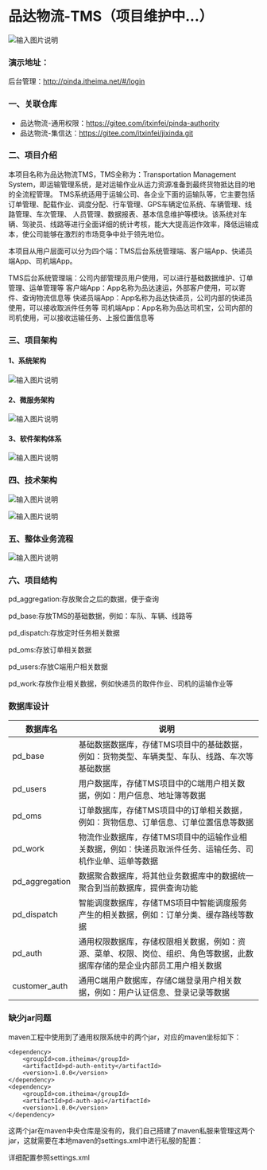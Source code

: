 # 品达物流-TMS（项目维护中...）
![输入图片说明](docs/pinda.jpg)
### 演示地址：

后台管理：http://pinda.itheima.net/#/login

### 一、关联仓库
- 品达物流-通用权限：https://gitee.com/itxinfei/pinda-authority
- 品达物流-集信达：https://gitee.com/itxinfei/jixinda.git
### 二、项目介绍
本项目名称为品达物流TMS，TMS全称为：Transportation Management System，即运输管理系统，是对运输作业从运力资源准备到最终货物抵达目的地的全流程管理。
TMS系统适用于运输公司、各企业下面的运输队等，它主要包括订单管理、配载作业、调度分配、行车管理、GPS车辆定位系统、车辆管理、线路管理、车次管理、
人员管理、数据报表、基本信息维护等模块。该系统对车辆、驾驶员、线路等进行全面详细的统计考核，能大大提高运作效率，降低运输成本，使公司能够在激烈的市场竞争中处于领先地位。

本项目从用户层面可以分为四个端：TMS后台系统管理端、客户端App、快递员端App、司机端App。

TMS后台系统管理端：公司内部管理员用户使用，可以进行基础数据维护、订单管理、运单管理等
客户端App：App名称为品达速运，外部客户使用，可以寄件、查询物流信息等
快递员端App：App名称为品达快递员，公司内部的快递员使用，可以接收取派件任务等
司机端App：App名称为品达司机宝，公司内部的司机使用，可以接收运输任务、上报位置信息等

### 三、项目架构
#### 1、系统架构
![输入图片说明](docs/系统架构.png)
#### 2、微服务架构
![输入图片说明](docs/微服务架构.png)
#### 3、软件架构体系
![输入图片说明](docs/软件架构体系.png)
### 四、技术架构

![输入图片说明](docs/技术架构1.png)

![输入图片说明](docs/技术架构.png)

### 五、整体业务流程

![输入图片说明](docs/整体业务流程.png)

### 六、项目结构

pd_aggregation:存放聚合之后的数据，便于查询

pd_base:存放TMS的基础数据，例如：车队、车辆、线路等

pd_dispatch:存放定时任务相关数据

pd_oms:存放订单相关数据

pd_users:存放C端用户相关数据

pd_work:存放作业相关数据，例如快递员的取件作业、司机的运输作业等

### 数据库设计

| 数据库名       | 说明                                                         |
| -------------- | ------------------------------------------------------------ |
| pd_base        | 基础数据数据库，存储TMS项目中的基础数据，例如：货物类型、车辆类型、车队、线路、车次等基础数据 |
| pd_users       | 用户数据库，存储TMS项目中的C端用户相关数据，例如：用户信息、地址簿等数据 |
| pd_oms         | 订单数据库，存储TMS项目中的订单相关数据，例如：货物信息、订单信息、订单位置信息等数据 |
| pd_work        | 物流作业数据库，存储TMS项目中的运输作业相关数据，例如：快递员取派件任务、运输任务、司机作业单、运单等数据 |
| pd_aggregation | 数据聚合数据库，将其他业务数据库中的数据统一聚合到当前数据库，提供查询功能 |
| pd_dispatch    | 智能调度数据库，存储TMS项目中智能调度服务产生的相关数据，例如：订单分类、缓存路线等数据 |
| pd_auth        | 通用权限数据库，存储权限相关数据，例如：资源、菜单、权限、岗位、组织、角色等数据，此数据库存储的是企业内部员工用户相关数据 |
| customer_auth  | 通用C端用户数据库，存储C端登录用户相关数据，例如：用户认证信息、登录记录等数据 |

### 缺少jar问题

 maven工程中使用到了通用权限系统中的两个jar，对应的maven坐标如下： 

```
<dependency>
    <groupId>com.itheima</groupId>
    <artifactId>pd-auth-entity</artifactId>
    <version>1.0.0</version>
</dependency>
<dependency>
    <groupId>com.itheima</groupId>
    <artifactId>pd-auth-api</artifactId>
    <version>1.0.0</version>
</dependency>
```

 这两个jar在maven中央仓库是没有的，我们自己搭建了maven私服来管理这两个jar，这就需要在本地maven的settings.xml中进行私服的配置： 

 详细配置参照settings.xml